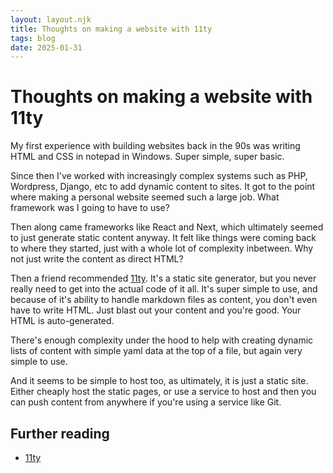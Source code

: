 ```yaml
---
layout: layout.njk
title: Thoughts on making a website with 11ty
tags: blog
date: 2025-01-31
---
```


# Thoughts on making a website with 11ty

My first experience with building websites back in the 90s was writing HTML and CSS in notepad in Windows. Super simple, super basic.

Since then I've worked with increasingly complex systems such as PHP, Wordpress, Django, etc to add dynamic content to sites. It got to the point where making a personal website seemed such a large job. What framework was I going to have to use?

Then along came frameworks like React and Next, which ultimately seemed to just generate static content anyway. It felt like things were coming back to where they started, just with a whole lot of complexity inbetween. Why not just write the content as direct HTML?

Then a friend recommended [11ty](https://www.11ty.dev/). It's a static site generator, but you never really need to get into the actual code of it all. It's super simple to use, and because of it's ability to handle markdown files as content, you don't even have to write HTML. Just blast out your content and you're good. Your HTML is auto-generated.

There's enough complexity under the hood to help with creating dynamic lists of content with simple yaml data at the top of a file, but again very simple to use.

And it seems to be simple to host too, as ultimately, it is just a static site. Either cheaply host the static pages, or use a service to host and then you can push content from anywhere if you're using a service like Git.

## Further reading

- [11ty](https://www.11ty.dev/)